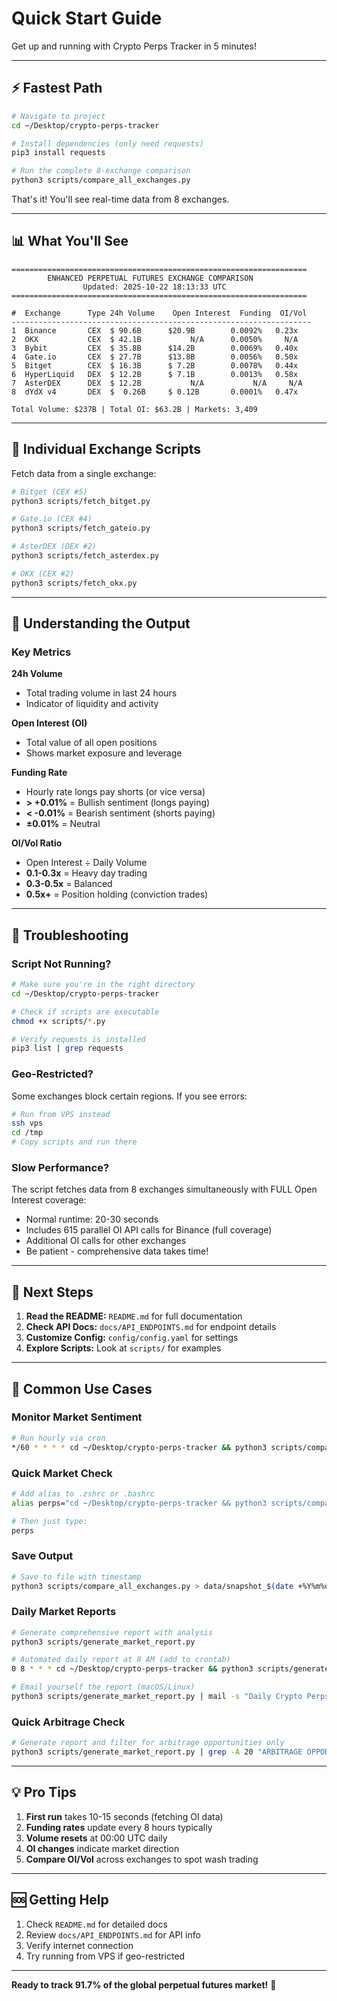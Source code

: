 # Quick Start Guide

Get up and running with Crypto Perps Tracker in 5 minutes!

---

## ⚡ Fastest Path

```bash
# Navigate to project
cd ~/Desktop/crypto-perps-tracker

# Install dependencies (only need requests)
pip3 install requests

# Run the complete 8-exchange comparison
python3 scripts/compare_all_exchanges.py
```

That's it! You'll see real-time data from 8 exchanges.

---

## 📊 What You'll See

```
==================================================================
        ENHANCED PERPETUAL FUTURES EXCHANGE COMPARISON
                Updated: 2025-10-22 18:13:33 UTC
==================================================================

#  Exchange      Type 24h Volume    Open Interest  Funding  OI/Vol
-------------------------------------------------------------------
1  Binance       CEX  $ 90.6B      $20.9B        0.0092%   0.23x
2  OKX           CEX  $ 42.1B           N/A      0.0050%     N/A
3  Bybit         CEX  $ 35.8B      $14.2B        0.0069%   0.40x
4  Gate.io       CEX  $ 27.7B      $13.8B        0.0056%   0.50x
5  Bitget        CEX  $ 16.3B      $ 7.2B        0.0078%   0.44x
6  HyperLiquid   DEX  $ 12.2B      $ 7.1B        0.0013%   0.58x
7  AsterDEX      DEX  $ 12.2B           N/A           N/A     N/A
8  dYdX v4       DEX  $  0.26B     $ 0.12B       0.0001%   0.47x

Total Volume: $237B | Total OI: $63.2B | Markets: 3,409
```

---

## 🎯 Individual Exchange Scripts

Fetch data from a single exchange:

```bash
# Bitget (CEX #5)
python3 scripts/fetch_bitget.py

# Gate.io (CEX #4)
python3 scripts/fetch_gateio.py

# AsterDEX (DEX #2)
python3 scripts/fetch_asterdex.py

# OKX (CEX #2)
python3 scripts/fetch_okx.py
```

---

## 📖 Understanding the Output

### Key Metrics

**24h Volume**
- Total trading volume in last 24 hours
- Indicator of liquidity and activity

**Open Interest (OI)**
- Total value of all open positions
- Shows market exposure and leverage

**Funding Rate**
- Hourly rate longs pay shorts (or vice versa)
- **> +0.01%** = Bullish sentiment (longs paying)
- **< -0.01%** = Bearish sentiment (shorts paying)
- **±0.01%** = Neutral

**OI/Vol Ratio**
- Open Interest ÷ Daily Volume
- **0.1-0.3x** = Heavy day trading
- **0.3-0.5x** = Balanced
- **0.5x+** = Position holding (conviction trades)

---

## 🔧 Troubleshooting

### Script Not Running?

```bash
# Make sure you're in the right directory
cd ~/Desktop/crypto-perps-tracker

# Check if scripts are executable
chmod +x scripts/*.py

# Verify requests is installed
pip3 list | grep requests
```

### Geo-Restricted?

Some exchanges block certain regions. If you see errors:

```bash
# Run from VPS instead
ssh vps
cd /tmp
# Copy scripts and run there
```

### Slow Performance?

The script fetches data from 8 exchanges simultaneously with FULL Open Interest coverage:
- Normal runtime: 20-30 seconds
- Includes 615 parallel OI API calls for Binance (full coverage)
- Additional OI calls for other exchanges
- Be patient - comprehensive data takes time!

---

## 📝 Next Steps

1. **Read the README:** `README.md` for full documentation
2. **Check API Docs:** `docs/API_ENDPOINTS.md` for endpoint details
3. **Customize Config:** `config/config.yaml` for settings
4. **Explore Scripts:** Look at `scripts/` for examples

---

## 🎯 Common Use Cases

### Monitor Market Sentiment
```bash
# Run hourly via cron
*/60 * * * * cd ~/Desktop/crypto-perps-tracker && python3 scripts/compare_all_exchanges.py >> data/hourly.log
```

### Quick Market Check
```bash
# Add alias to .zshrc or .bashrc
alias perps="cd ~/Desktop/crypto-perps-tracker && python3 scripts/compare_all_exchanges.py"

# Then just type:
perps
```

### Save Output
```bash
# Save to file with timestamp
python3 scripts/compare_all_exchanges.py > data/snapshot_$(date +%Y%m%d_%H%M%S).txt
```

### Daily Market Reports
```bash
# Generate comprehensive report with analysis
python3 scripts/generate_market_report.py

# Automated daily report at 8 AM (add to crontab)
0 8 * * * cd ~/Desktop/crypto-perps-tracker && python3 scripts/generate_market_report.py >> data/daily_reports.log 2>&1

# Email yourself the report (macOS/Linux)
python3 scripts/generate_market_report.py | mail -s "Daily Crypto Perps Report" your@email.com
```

### Quick Arbitrage Check
```bash
# Generate report and filter for arbitrage opportunities only
python3 scripts/generate_market_report.py | grep -A 20 "ARBITRAGE OPPORTUNITIES"
```

---

## 💡 Pro Tips

1. **First run** takes 10-15 seconds (fetching OI data)
2. **Funding rates** update every 8 hours typically
3. **Volume resets** at 00:00 UTC daily
4. **OI changes** indicate market direction
5. **Compare OI/Vol** across exchanges to spot wash trading

---

## 🆘 Getting Help

1. Check `README.md` for detailed docs
2. Review `docs/API_ENDPOINTS.md` for API info
3. Verify internet connection
4. Try running from VPS if geo-restricted

---

**Ready to track 91.7% of the global perpetual futures market!** 🚀
